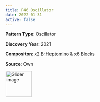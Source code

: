 ```yaml
---
title: P46 Oscillator
date: 2022-01-31
active: false
---
```



**Pattern Type**: Oscillator

**Discovery Year**: 2021

**Compositon**: x2 [B-Heptomino](https://galapagos.netlify.app/database/b-heptomino/) & x6 [Blocks](https://galapagos.netlify.app/database/block/)

**Source**: Own
<!--more-->

<p>
<script type="text/javascript" src="https://www.conwaylife.com/js/lv-plugin.js"></script></p>

<div class="rle"><div class="codebox"><div style="display:none; position: relative; z-index: 1031;"><code>x = 27, y = 17, rule = B3/S23
24b2o$24b2o2$17b2o$2o14b2ob2o4b2o$2o15bo2bo4b2o$17bo2bo$18b2o2$18b2o$
17bo2bo$2o15bo2bo4b2o$2o14b2ob2o4b2o$17b2o2$24b2o$24b2o!
#C [[ THEME 6 GRID GRIDMAJOR 0 ZOOM 14.0 ]]
#C [[ COLOR LABEL Green LABELSIZE 40  LABELALPHA 0.70 ]]
#C [[ LABEL 0 8 32 "Block" ]]
#C [[ COLOR LABEL Green LABELSIZE 40  LABELALPHA 0.70 ]]
#C [[ LABEL 11 4 32 "B-Heptomino" ]]
#C [[ COLOR LABEL Green LABELSIZE 40  LABELALPHA 0.70 ]]
#C [[ LABEL 0 15 32 "Block" ]]
#C [[ COLOR LABEL Green LABELSIZE 40  LABELALPHA 0.70 ]]
#C [[ LABEL 30 12 32 "Block" ]]
#C [[ COLOR LABEL Green LABELSIZE 40  LABELALPHA 0.70 ]]
#C [[ LABEL 24 19 32 "Block" ]]
#C [[ COLOR LABEL Green LABELSIZE 40  LABELALPHA 0.70 ]]
#C [[ LABEL 30 5 32 "Block" ]]
#C [[ COLOR LABEL Green LABELSIZE 40  LABELALPHA 0.70 ]]
#C [[ LABEL 24 -3 32 "Block" ]]
#C [[ COLOR LABEL Green LABELSIZE 40  LABELALPHA 0.70 ]]
#C [[ LABEL 11 12 32 "B-Heptomino" ]]
#C [[ COLOR LABEL Green LABELSIZE 60  LABELALPHA 0.70 ]]
#C [[ LABEL 13 -3 32 "P46 Oscillator" ]]
#C [[ COLOR ARROW Orange ARROWSIZE 3 0.05 ARROWALPHA 0.70 ]]
#C [[  ARROW -2 18 28 18 28.0  ]]
#C [[ COLOR ARROW Red ARROWSIZE 3 0.1 ARROWALPHA 0.70 ]]
#C [[  ARROW 28 18 28 -2 28.0  ]]
#C [[ COLOR ARROW Green ARROWSIZE 3 0.05 ARROWALPHA 0.70 ]]
#C [[  ARROW 28 -2 -2 -2 28.0  ]]
#C [[ COLOR ARROW Blue ARROWSIZE 3 0.1 ARROWALPHA 0.70 ]]
#C [[  ARROW -2 -2 -2 18 28.0  ]]
#C [[ COLOR ARROW Purple ARROWSIZE 3 0.1 ARROWALPHA 0.70 ]]
#C [[  ARROW -2 7 3 7 28.0  ]]
#C [[ COLOR ARROW Cyan ARROWSIZE 3 0.1 ARROWALPHA 0.70 ]]
#C [[  ARROW 3 7 3 2 28.0  ]]
#C [[ COLOR ARROW Yellow ARROWSIZE 3 0.1 ARROWALPHA 0.70 ]]
#C [[  ARROW 3 2 -2 2 28.0  ]]
#C [[ COLOR ARROW Brown ARROWSIZE 3 0.1 ARROWALPHA 0.70 ]]
#C [[  ARROW -2 2 -2 7 28.0  ]]
#C [[ COLOR ARROW Fuchsia ARROWSIZE 3 0.1 ARROWALPHA 0.70 ]]
#C [[  ARROW 15 8 21 8 28.0  ]]
#C [[ COLOR ARROW Lime ARROWSIZE 3 0.1 ARROWALPHA 0.70 ]]
#C [[  ARROW 21 8 21 1 28.0  ]]
#C [[ COLOR ARROW Salmon ARROWSIZE 3 0.1 ARROWALPHA 0.70 ]]
#C [[  ARROW 21 1 15 1 28.0  ]]
#C [[ COLOR ARROW Gray ARROWSIZE 3 0.1 ARROWALPHA 0.70 ]]
#C [[  ARROW 15 1 15 8 28.0  ]]
#C [[ COLOR ARROW Purple ARROWSIZE 3 0.1 ARROWALPHA 0.70 ]]
#C [[  ARROW -2 14 3 14 28.0  ]]
#C [[ COLOR ARROW Cyan ARROWSIZE 3 0.1 ARROWALPHA 0.70 ]]
#C [[  ARROW 3 14 3 9 28.0  ]]
#C [[ COLOR ARROW Yellow ARROWSIZE 3 0.1 ARROWALPHA 0.70 ]]
#C [[  ARROW 3 9 -2 9 28.0  ]]
#C [[ COLOR ARROW Brown ARROWSIZE 3 0.1 ARROWALPHA 0.70 ]]
#C [[  ARROW -2 9 -2 14 28.0  ]]
#C [[ COLOR ARROW Purple ARROWSIZE 3 0.1 ARROWALPHA 0.70 ]]
#C [[  ARROW 23 14 28 14 28.0  ]]
#C [[ COLOR ARROW Cyan ARROWSIZE 3 0.1 ARROWALPHA 0.70 ]]
#C [[  ARROW 28 14 28 9 28.0  ]]
#C [[ COLOR ARROW Yellow ARROWSIZE 3 0.1 ARROWALPHA 0.70 ]]
#C [[  ARROW 28 9 23 9 28.0  ]]
#C [[ COLOR ARROW Brown ARROWSIZE 3 0.1 ARROWALPHA 0.70 ]]
#C [[  ARROW 23 9 23 14 28.0  ]]
#C [[ COLOR ARROW Purple ARROWSIZE 3 0.1 ARROWALPHA 0.70 ]]
#C [[  ARROW 22 18 27 18 28.0  ]]
#C [[ COLOR ARROW Cyan ARROWSIZE 3 0.1 ARROWALPHA 0.70 ]]
#C [[  ARROW 27 18 27 13 28.0  ]]
#C [[ COLOR ARROW Yellow ARROWSIZE 3 0.1 ARROWALPHA 0.70 ]]
#C [[  ARROW 27 13 22 13 28.0  ]]
#C [[ COLOR ARROW Brown ARROWSIZE 3 0.1 ARROWALPHA 0.70 ]]
#C [[  ARROW 22 13 22 18 28.0  ]]
#C [[ COLOR ARROW Purple ARROWSIZE 3 0.1 ARROWALPHA 0.70 ]]
#C [[  ARROW 23 7 28 7 28.0  ]]
#C [[ COLOR ARROW Cyan ARROWSIZE 3 0.1 ARROWALPHA 0.70 ]]
#C [[  ARROW 28 7 28 2 28.0  ]]
#C [[ COLOR ARROW Yellow ARROWSIZE 3 0.1 ARROWALPHA 0.70 ]]
#C [[  ARROW 28 2 23 2 28.0  ]]
#C [[ COLOR ARROW Brown ARROWSIZE 3 0.1 ARROWALPHA 0.70 ]]
#C [[  ARROW 23 2 23 7 28.0  ]]
#C [[ COLOR ARROW Purple ARROWSIZE 3 0.1 ARROWALPHA 0.70 ]]
#C [[  ARROW 22 3 27 3 28.0  ]]
#C [[ COLOR ARROW Cyan ARROWSIZE 3 0.1 ARROWALPHA 0.70 ]]
#C [[  ARROW 27 3 27 -2 28.0  ]]
#C [[ COLOR ARROW Yellow ARROWSIZE 3 0.1 ARROWALPHA 0.70 ]]
#C [[  ARROW 27 -2 22 -2 28.0  ]]
#C [[ COLOR ARROW Brown ARROWSIZE 3 0.1 ARROWALPHA 0.70 ]]
#C [[  ARROW 22 -2 22 3 28.0  ]]
#C [[ COLOR ARROW Fuchsia ARROWSIZE 3 0.1 ARROWALPHA 0.70 ]]
#C [[  ARROW 15 8 21 8 28.0  ]]
#C [[ COLOR ARROW Lime ARROWSIZE 3 0.1 ARROWALPHA 0.70 ]]
#C [[  ARROW 21 8 21 15 28.0  ]]
#C [[ COLOR ARROW Salmon ARROWSIZE 3 0.1 ARROWALPHA 0.70 ]]
#C [[  ARROW 21 15 15 15 28.0  ]]
#C [[ COLOR ARROW Gray ARROWSIZE 3 0.1 ARROWALPHA 0.70 ]]
#C [[  ARROW 15 15 15 8 28.0  ]]
</code></div></div><canvas width="760" height="560" style="margin-left:1px; position: relative; z-index: 1031;"><noscript> <a href="https://www.conwaylife.com/wiki/File:Glider.png" class="image" title="Glider image"><img alt="Glider image" src="https://www.conwaylife.com/w/images/7/79/Glider.png" decoding="async" width="81" height="81" /></a> </noscript></canvas></div>

